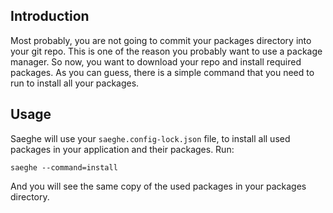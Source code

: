 ## Introduction

Most probably, you are not going to commit your packages directory into your git repo. 
This is one of the reason you probably want to use a package manager.
So now, you want to download your repo and install required packages.
As you can guess, there is a simple command that you need to run to install all your packages.

## Usage

Saeghe will use your `saeghe.config-lock.json` file, to install all used packages in your application and their packages. Run:

```shell
saeghe --command=install
```

And you will see the same copy of the used packages in your packages directory.
